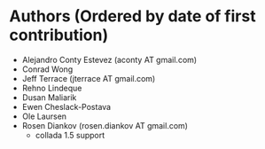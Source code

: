 Authors (Ordered by date of first contribution)
===============================================

* Alejandro Conty Estevez (aconty AT gmail.com)
* Conrad Wong
* Jeff Terrace (jterrace AT gmail.com)
* Rehno Lindeque
* Dusan Maliarik
* Ewen Cheslack-Postava
* Ole Laursen
* Rosen Diankov (rosen.diankov AT gmail.com)
  * collada 1.5 support
